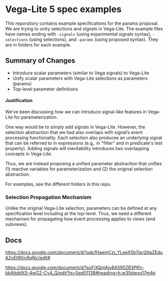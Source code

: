 # Vega-Lite 5 spec examples

This reporsitory contains example specifications for the params proposal. We are trying to unity selections and signals in Vega-Lite. The example files have names ending with `-signals` (using experimental signals syntax), `-selections` (using selections), and `-params` (using proposed syntax). They are in folders for each example.  

## Summary of Changes

* Introduce scalar parameters (similar to Vega signals) to Vega-Lite
* Unify scalar parameters with Vega-Lite selections as parameters (params)
* Top-level parameter definitions

#### Justification

We've been discussing how we can introduce signal-like features in Vega-Lite for parameterization.  

One way would be to simply add signals in Vega-Lite. However, the selection abstraction that we had also overlaps with signal’s event processing functionality. Each selection also produces an underlying signal that can be referred to in expressions (e.g,. in "filter" and in predicate's test property). Adding signals will inevitability introduces two overlapping concepts in Vega-Lite.

Thus, we are instead proposing a unified parameter abstraction that unifies (1) reactive variables for parameterization and (2) the original selection abstraction. 

For examples, see the different folders in this repo. 

### Selection Propagation Mechanism

Unlike the original Vega-Lite selection, parameters can be defined at any specification level including at the top-level. Thus, we need a different mechanism for propagating how event processing applies to views (and subviews).

## Docs

https://docs.google.com/document/d/1udcfHaemCzj_YLeeX5b7qcQtIaZEduA2yEt9Xiv8qNc/edit#

https://docs.google.com/document/d/1sxFjXQnjAjv8A595ZR3PKh-bkAItddXS-4wG2-Cy4_Q/edit?ts=5ed01138#heading=h.w35dwxo17m4p
